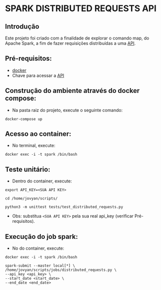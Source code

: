 # SPARK DISTRIBUTED REQUESTS API

## Introdução
Este projeto foi criado com a finalidade de explorar o comando map, do Apache Spark, a fim de fazer requisições distribuídas a uma [API](https://api.nasa.gov/).

## Pré-requisitos:
* [docker](https://www.docker.com/products/docker-desktop)
* Chave para acessar a [API](https://api.nasa.gov/)

## Construção do ambiente através do docker compose:
   - Na pasta raiz do projeto, execute o seguinte comando:
```
docker-compose up
```   

## Acesso ao container:
   - No terminal, execute:
```
docker exec -i -t spark /bin/bash
```   

## Teste unitário:
   - Dentro do container, execute:
```
export API_KEY=<SUA API KEY>

cd /home/jovyan/scripts/

python3 -m unittest tests/test_distributed_requests.py
```
   - Obs: substitua `<SUA API KEY>` pela sua real api_key (verificar Pré-requisitos).

## Execução do job spark:
   - No do container, execute:
```
docker exec -i -t spark /bin/bash

spark-submit --master local[*] \
/home/jovyan/scripts/jobs/distributed_requests.py \
--api_key <api_key> \
--start_date <start_date> \
--end_date <end_date>
```
